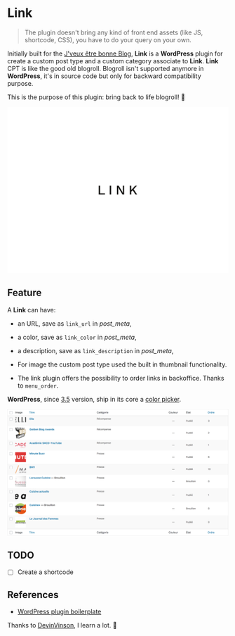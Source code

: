 # Link

> The plugin doesn't bring any kind of front end assets (like JS, shortcode, CSS), you have to do your query on your own.

Initially built for the [J'veux être bonne Blog](http://www.jveuxetrebonne.com/), __Link__ is a __WordPress__ plugin for create a custom post type and a custom category associate to __Link__.
__Link__ CPT is like the good old blogroll. Blogroll isn't supported anymore in __WordPress__, it's in source code but only for backward compatibility purpose.

This is the purpose of this plugin: bring back to life blogroll! 🙏

![Status](assets/screenshot.png)

## Feature

A __Link__ can have:

- an URL, save as `link_url` in _post_meta_,

- a color, save as `link_color` in _post_meta_,

- a description, save as `link_description` in _post_meta_,

- For image the custom post type used the built in thumbnail functionality.

- The link plugin offers the possibility to order links in backoffice. Thanks to `menu_order`.

__WordPress__, since [3.5](https://make.wordpress.org/core/2012/11/30/new-color-picker-in-wp-3-5/) version, ship in its core a [color picker](https://github.com/automattic/Iris).

![Columns](img/link-columns.png "Columns")

## TODO

- [ ] Create a shortcode

## References

- [WordPress plugin boilerplate](https://github.com/DevinVinson/WordPress-Plugin-Boilerplate)

Thanks to [DevinVinson](https://github.com/DevinVinson), I learn a lot. 🙏
